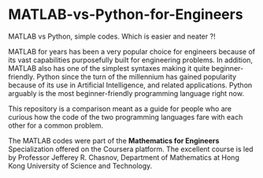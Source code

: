 # MATLAB-vs-Python-for-Engineers
MATLAB vs Python, simple codes. Which is easier and neater ?!

MATLAB for years has been a very popular choice for engineers because of its vast capabilities purposefully built for engineering problems. In addition, MATLAB also has one of the simplest syntaxes making it quite beginner-friendly. Python since the turn of the millennium has gained popularity because of its use in Artificial Intelligence, and related applications. Python arguably is the most beginner-friendly programming language right now. 

This repository is a comparison meant as a guide for people who are curious how the code of the two programming languages fare with each other for a common problem. 

The MATLAB codes were part of the **Mathematics for Engineers** Specialization offered on the Coursera platform. The excellent course is led by Professor Jefferey R. Chasnov, Department of Mathematics at Hong Kong University of Science and Technology. 
